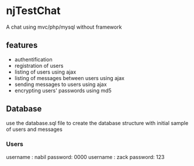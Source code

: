 # njTestChat
A chat using mvc/php/mysql without framework


## features
* authentification
* registration of users
* listing of users using ajax
* listing of messages between users using ajax
* sending messages to users using ajax
* encrypting users' passwords using md5

## Database
use the database.sql file to create the database structure with initial sample of users and messages

### Users
username : nabil  password: 0000
username : zack  password: 123

